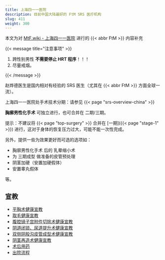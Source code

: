 ```yaml
---
title: 上海四一一医院
description: 目前中国大陆最好的 FtM SRS 医疗机构
slug: 411
weight: 300
---
```


本文为对 [MtF.wiki - 上海四一一医院](https://mtf.wiki/zh-cn/docs/srs/china/sh411/) 进行的 {{< abbr FtM >}} 内容补充

{{< message title="注意事项" >}}

1. 跨性别男性 **不需要停止 HRT 程序**！！！
1. 尽量戒烟。

{{< /message >}}

赵烨德医生是国内相对有经验的 SRS 医生（尤其在 {{< abbr FtM >}} 方面全球一流）。

上海四一一医院处手术技术分期：请参见 {{< page "srs-overview-china" >}}

**胸廓男性化手术** 可独立进行，也可合并在 二期/三期。

提示：不建议将 {{< page "top-surgery" >}} 合并在 [一期]({{< page "stage-1" >}}) 进行，这对于身体的恢复压力过大，可能不能一次性完成。

另外，提供一些为效果更好而可选的选项如：

- 胸廓男性化手术 后的 乳晕缩小术
- 为 三期成型 做准备的皮管预处理
- 阴茎加硬（安置加硬假体）
- 安置睾丸假体

等。

## 宣教

- [平胸术健康宣教](http://qr61.cn/oWtfl1/qOcTmii)
- [取毛健康宣教](http://qr61.cn/oWtfl1/qs4TMWc)
- [腹腔镜子宫附件切除术健康宣教](http://qr61.cn/oWtfl1/qMKh2DP)
- [阴道闭锁、尿道提升术健康宣教](http://qr61.cn/oWtfl1/q4oHwD9)
- [双侧阴股沟皮管成型术健康宣教](http://qr61.cn/oWtfl1/qnQYPAU)
- [阴茎再造术健康宣教](http://qr61.cn/oWtfl1/qbckkge)
- [术后用药](http://qr61.cn/oWtfl1/qXLtGrb)
- [出院流程](http://qr61.cn/oWtfl1/qGkmRMx)
